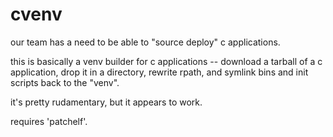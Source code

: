 # cvenv #

our team has a need to be able to "source deploy" c applications.

this is basically a venv builder for c applications -- download a
tarball of a c application, drop it in a directory, rewrite rpath, and
symlink bins and init scripts back to the "venv".

it's pretty rudamentary, but it appears to work.

requires 'patchelf'.
